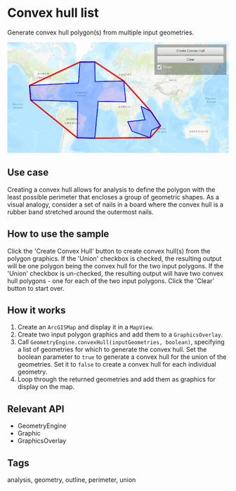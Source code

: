 # Convex hull list

Generate convex hull polygon(s) from multiple input geometries.

![Image of convex hull list](ConvexHullList.png)

## Use case

Creating a convex hull allows for analysis to define the polygon with the least possible perimeter that encloses a group of geometric shapes. As a visual analogy, consider a set of nails in a board where the convex hull is a rubber band stretched around the outermost nails.

## How to use the sample

Click the 'Create Convex Hull' button to create convex hull(s) from the polygon graphics. If the 'Union' checkbox is checked, the resulting output will be one polygon being the convex hull for the two input polygons. If the 'Union' checkbox is un-checked, the resulting output will have two convex hull polygons - one for each of the two input polygons. Click the 'Clear' button to start over.

## How it works

1. Create an `ArcGISMap` and display it in a `MapView`.
2. Create two input polygon graphics and add them to a `GraphicsOverlay`.
3. Call `GeometryEngine.convexHull(inputGeometries, boolean)`, specifying a list of geometries for which to generate the convex hull. Set the boolean parameter to `true` to generate a convex hull for the union of the geometries. Set it to `false` to create a convex hull for each individual geometry.
4. Loop through the returned geometries and add them as graphics for display on the map.

## Relevant API

* GeometryEngine
* Graphic
* GraphicsOverlay

## Tags

analysis, geometry, outline, perimeter, union
